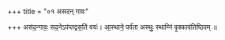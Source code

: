 +++
title = "०१ असदन् गावः"

+++
अस॑द॒न्गावः॒ सद॒नेऽप॑प्तद्वस॒तिं वयः॑। आ॒स्थाने॒ पर्व॑ता अस्थुः॒ स्थाम्नि॑ वृ॒क्काव॑तिष्ठिपम् ॥